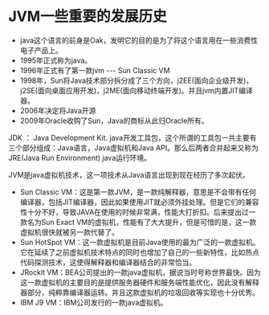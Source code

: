 # JVM一些重要的发展历史

* java这个语言的前身是Oak，发明它的目的是为了将这个语言用在一些消费性电子产品上。
* 1995年正式称为java。
* 1996年正式有了第一款jvm --- Sun Classic VM
* 1998年，Sun将Java技术部分拆分成了三个方向，j2EE(面向企业级开发)，j2SE(面向桌面应用开发)，j2ME(面向移动终端开发)。并且jvm内置JIT编译器。
* 2006年决定将Java开源
* 2009年Oracle收购了Sun，Java的商标从此归Oracle所有。

JDK ： Java Development Kit. java开发工具包，这个所谓的工具包一共主要有三个部分组成：Java语言，Java虚拟机和Java API。那么后两者合并起来又称为JRE(Java Run Environment) java运行环境。

JVM是java虚拟机技术，这一项技术从Java语言出现到现在经历了多次起伏。

* Sun Classic VM：这是第一款JVM，是一款纯解释器，意思是不会带有任何编译器，包括JIT编译器，因此如果使用JIT就必须外挂处理。但是它们的兼容性十分不好，导致JAVA在使用的时候非常满，性能大打折扣。后来提出过一款名为Sun Exact VM的虚拟机，性能有了大大提升，但是可惜的是，这一款虚拟机很快就被另一款代替了。
* Sun HotSpot VM：这一款虚拟机是目前Java使用的最为广泛的一款虚拟机。它在延续了之前虚拟机技术特点的同时也增加了自己的一些新特性，比如热点代码探测技术，这使得解释器和编译器结合的非常恰当。
* JRockit VM：BEA公司提出的一款java虚拟机，据说当时号称世界最快。因为这一款虚拟机的主要目的是提供服务器硬件和服务端性能优化，因此没有解释器部分，纯粹靠编译器运转。并且这款虚拟机的垃圾回收等实现也十分优秀。
* IBM J9 VM：IBM公司发行的一款java虚拟机。